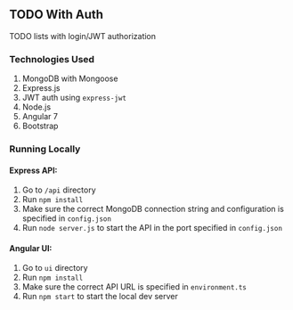 ## TODO With Auth
TODO lists with login/JWT authorization

### Technologies Used
1. MongoDB with Mongoose
2. Express.js
3. JWT auth using `express-jwt`
4. Node.js
5. Angular 7
6. Bootstrap

### Running Locally
#### Express API:
1. Go to `/api` directory
2. Run `npm install`
3. Make sure the correct MongoDB connection string and configuration is specified in `config.json`
4. Run `node server.js` to start the API in the port specified in  `config.json`

#### Angular UI:
1. Go to `ui` directory
2. Run `npm install`
3. Make sure the correct API URL is specified in `environment.ts`
4. Run `npm start` to start the local dev server
